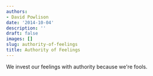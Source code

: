 ```yaml
---
authors:
- David Powlison
date: '2014-10-04'
description: ''
draft: false
images: []
slug: authority-of-feelings
title: Authority of Feelings
---
```


We invest our feelings with authority because we're fools.